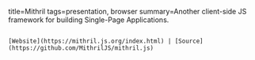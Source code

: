 title=Mithril
tags=presentation, browser
summary=Another client-side JS framework for building Single-Page Applications.
~~~~~~

[Website](https://mithril.js.org/index.html) | [Source](https://github.com/MithrilJS/mithril.js)

